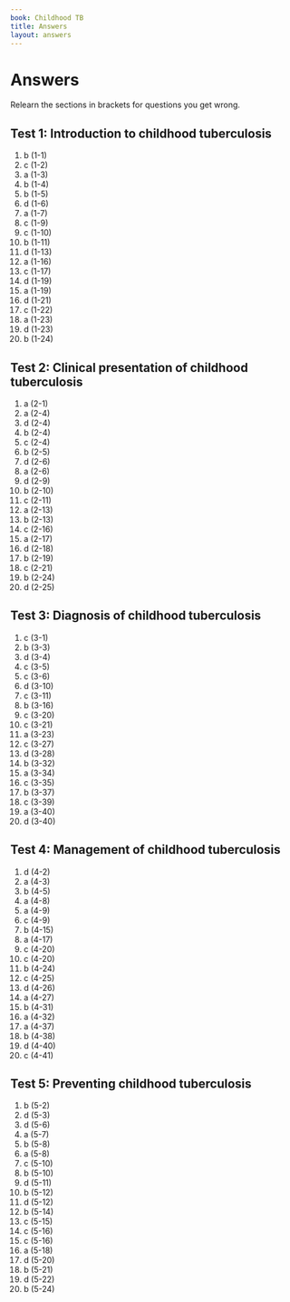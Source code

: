 ```yaml
---
book: Childhood TB
title: Answers
layout: answers
---
```


# Answers

Relearn the sections in brackets for questions you get wrong.

## Test 1: Introduction to childhood tuberculosis

1.	b	(1-1)
2.	c	(1-2)
3.	a	(1-3)
4.	b	(1-4)
5.	b	(1-5)
6.	d	(1-6)
7.	a	(1-7)
8.	c	(1-9)
9.	c	(1-10)
10.	b	(1-11)
11.	d	(1-13)
12.	a	(1-16)
13.	c	(1-17)
14.	d	(1-19)
15.	a	(1-19)
16.	d	(1-21)
17.	c	(1-22)
18.	a	(1-23)
19.	d	(1-23)
20.	b	(1-24)

## Test 2: Clinical presentation of childhood tuberculosis

1.	a	(2-1)
2.	a	(2-4)
3.	d	(2-4)
4.	b	(2-4)
5.	c	(2-4)
6.	b	(2-5)
7.	d	(2-6)
8.	a	(2-6)
9.	d	(2-9)
10.	b	(2-10)
11.	c	(2-11)
12.	a	(2-13)
13.	b	(2-13)
14.	c	(2-16)
15.	a	(2-17)
16.	d	(2-18)
17.	b	(2-19)
18.	c	(2-21)
19.	b	(2-24)
20.	d	(2-25)

## Test 3: Diagnosis of childhood tuberculosis

1.	c	(3-1)
2.	b	(3-3)
3.	d	(3-4)
4.	c	(3-5)
5.	c	(3-6)
6.	d	(3-10)
7.	c	(3-11)
8.	b	(3-16)
9.	c	(3-20)
10.	c	(3-21)
11.	a	(3-23)
12.	c	(3-27)
13.	d	(3-28)
14.	b	(3-32)
15.	a	(3-34)
16.	c	(3-35)
17.	b	(3-37)
18.	c	(3-39)
19.	a	(3-40)
20.	d	(3-40)

## Test 4: Management of childhood tuberculosis

1.	d	(4-2)
2.	a	(4-3)
3.	b	(4-5)
4.	a	(4-8)
5.	a	(4-9)
6.	c	(4-9)
7.	b	(4-15)
8.	a	(4-17)
9.	c	(4-20)
10.	c	(4-20)
11.	b	(4-24)
12.	c	(4-25)
13.	d	(4-26)
14.	a	(4-27)
15.	b	(4-31)
16.	a	(4-32)
17.	a	(4-37)
18.	b	(4-38)
19.	d	(4-40)
20.	c	(4-41)

## Test 5: Preventing childhood tuberculosis

1.	b	(5-2)
2.	d	(5-3)
3.	d	(5-6)
4.	a	(5-7)
5.	b	(5-8)
6.	a	(5-8)
7.	c	(5-10)
8.	b	(5-10)
9.	d	(5-11)
10.	b	(5-12)
11.	d	(5-12)
12.	b	(5-14)
13.	c	(5-15)
14.	c	(5-16)
15.	c	(5-16)
16.	a	(5-18)
17.	d	(5-20)
18.	b	(5-21)
19.	d	(5-22)
20.	b	(5-24)
